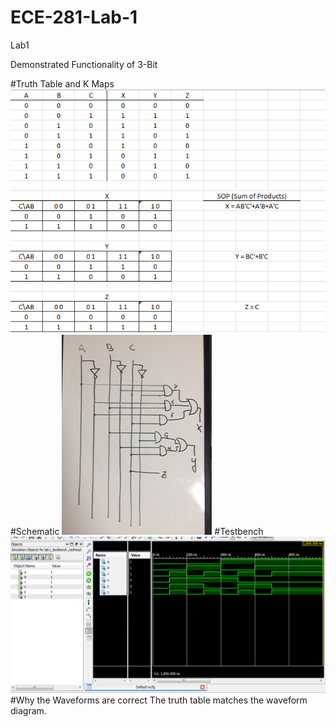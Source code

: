 ECE-281-Lab-1
=============

Lab1

Demonstrated Functionality of 3-Bit

#Truth Table and K Maps
![Alt Text](https://github.com/RyanRedhead/ECE-281-Lab-1/blob/master/desktop/ECE%20281/lab1truth.PNG?raw=true)
#Schematic
![Alt Text](https://github.com/RyanRedhead/ECE-281-Lab-1/blob/master/desktop/ECE%20281/schematic.jpg?raw=true)
#Testbench
![Alt Text](https://github.com/RyanRedhead/ECE-281-Lab-1/blob/master/desktop/ECE%20281/testbenchpic.PNG?raw=true)
#Why the Waveforms are correct
The truth table matches the waveform diagram.
